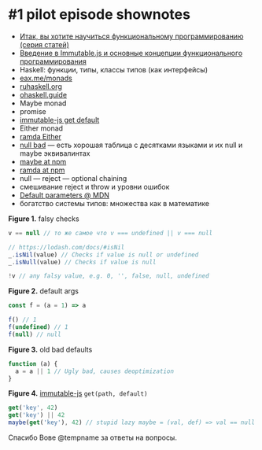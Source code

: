 # #1 pilot episode shownotes

- [Итак, вы хотите научиться функциональному программированию (серия статей)](https://medium.com/devschacht/charles-scalfani-so-you-want-to-be-a-functional-programmer-part-1-6ef98e90d58d)
- [Введение в Immutable.js и основные концепции функционального программирования](https://medium.com/devschacht/sebastián-peyrott-introduction-to-immutablejs-and-functional-programming-concepts-b3a6555af0ee)
- Haskell: функции, типы, классы типов (как интерфейсы)
- [eax.me/monads](http://eax.me/monads/)
- [ruhaskell.org](https://ruhaskell.org)
- [ohaskell.guide](https://ohaskell.guide/init.html)
- Maybe monad
- promise
- [immutable-js get default](https://twitter.com/mxtnr/status/907543174666706944)
- Either monad
- [ramda Either](https://github.com/ramda/ramda-fantasy/blob/master/docs/Either.md)
- [null bad](https://www.lucidchart.com/techblog/2015/08/31/the-worst-mistake-of-computer-science/) — есть хорошая таблица с десятками языками и их null и maybe эквивалинтах
- [maybe at npm](https://www.npmjs.com/package/maybe)
- [ramda at npm](https://www.npmjs.com/package/ramda)
- null — reject — optional chaining
- смешивание reject и throw и уровни ошибок
- [Default parameters @ MDN](https://developer.mozilla.org/en-US/docs/Web/JavaScript/Reference/Functions/Default_parameters)
- богатство системы типов: множества как в математике

**Figure 1.** falsy checks
```js
v == null // то же самое что v === undefined || v === null

// https://lodash.com/docs/#isNil
_.isNil(value) // Checks if value is null or undefined
_.isNull(value) // Checks if value is null

!v // any falsy value, e.g. 0, '', false, null, undefined
```

**Figure 2.** default args
```js
const f = (a = 1) => a

f() // 1
f(undefined) // 1
f(null) // null
```

**Figure 3.** old bad defaults
```js
function (a) {
  a = a || 1 // Ugly bad, causes deoptimization
}
```

**Figure 4.** [immutable-js](https://github.com/facebook/immutable-js) `get(path, default)`
```js
get('key', 42)
get('key') || 42
maybe(get('key'), 42) // stupid lazy maybe = (val, def) => val == null ? val : def
```

Спасибо Вове @tempname за ответы на вопросы.
